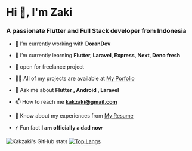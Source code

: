<h1>Hi 👋, I'm Zaki</h1>
<h3>A passionate Flutter and Full Stack developer from Indonesia</h3>


- 🔭 I’m currently working with **DoranDev**

- 🌱 I’m currently learning **Flutter, Laravel, Express, Next, Deno fresh**

- 👯 open for freelance project

- 👨‍💻 All of my projects are available at [My Porfolio](https://kakzaki.dev/)

- 💬 Ask me about **Flutter , Android , Laravel**

- 📫 How to reach me **kakzaki@gmail.com**

- 📄 Know about my experiences from [My Resume](https://kakzaki.dev/)

- ⚡ Fun fact **I am officially a dad now**

![Kakzaki's GitHub stats](https://github-readme-stats.vercel.app/api?username=kakzaki&count_private=true)
[![Top Langs](https://github-readme-stats.vercel.app/api/top-langs/?username=kakzaki&layout=compact&count_private=true)](https://github.com/kakzaki/github-readme-stats)



